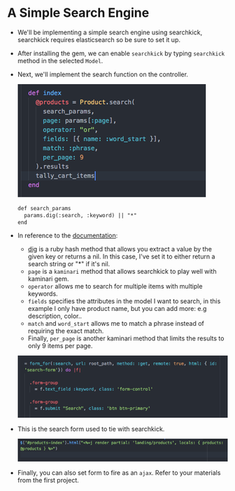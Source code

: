 # A Simple Search Engine

- We'll be implementing a simple search engine using searchkick, searchkick requires elasticsearch so be sure to set it up.

- After installing the gem, we can enable `searchkick` by typing `searchkick` method in the selected `Model`.

- Next, we'll implement the search function on the controller.

  ![searchkick](images/searchkick.png)

  ```
  def search_params
    params.dig(:search, :keyword) || "*"
  end
  ```

- In reference to the [documentation](https://github.com/ankane/searchkick):
  - [dig](http://ruby-doc.org/core-2.3.0_preview1/Hash.html#method-i-dig) is a ruby
  hash method that allows you extract a value by the given key or returns a nil. In this case, I've set it to either return a search string or "*" if it's nil.
  - `page` is a `kaminari` method that allows searchkick to play well with kaminari gem.
  - `operator` allows me to search for multiple items with multiple keywords.
  - `fields` specifies the attributes in the model I want to search, in this example I only have product name, but you can add more: e.g description, color..
  - `match` and `word_start` allows me to match a phrase instead of requiring the exact match.
  - Finally, `per_page` is another kaminari method that limits the results to only 9 items per page.

  ![search form](images/search-form.png)

- This is the search form used to tie with searchkick.

  ![ajax](images/ajax.png)

- Finally, you can also set form to fire as an `ajax`. Refer to your materials from the first project.
